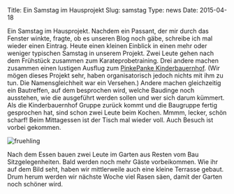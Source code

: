 Title: Ein Samstag im Hausprojekt
Slug: samstag
Type: news
Date: 2015-04-18

<p>Ein Samstag im Hausprojekt. Nachdem ein Passant, der mir durch das Fenster winkte, fragte, ob es unseren Blog noch gäbe, schreibe ich mal wieder einen Eintrag. Heute einen kleinen Einblick in einen mehr oder weniger typischen Samstag in unserem Projekt. Zwei Leute gehen nach dem Frühstück zusammen zum Karateprobetraining. Drei andere machen zusammen einen lustigen Ausflug zum <a href="http://www.kinderbauernhof-pinke-panke.de/" target="_blank">PinkePanke Kinderbauernhof</a>. (Wir mögen dieses Projekt sehr, haben organisatorisch jedoch nichts mit ihm zu tun. Die Namensgleichheit war ein Versehen.) Andere machen gleichzeitig ein Bautreffen, auf dem besprochen wird, welche Baudinge noch ausstehen, wie die ausgeführt werden sollen und wer sich darum kümmert. Als die Kinderbauernhof Gruppe zurück kommt und die Baugruppe fertig gesprochen hat, sind schon zwei Leute beim Kochen. Mmmm, lecker, schön scharf! Beim Mittagessen ist der Tisch mal wieder voll. Auch Besuch ist vorbei gekommen.</p>
<img src="/images/15_april.png" alt="fruehling"/>
<p>
Nach dem Essen bauen zwei Leute im Garten aus Resten vom Bau Sitzgelegenheiten. Bald werden noch mehr Gäste vorbeikommen. Wie ihr auf dem Bild seht, haben wir mittlerweile auch eine kleine Terrasse gebaut. Drum herum werden wir nächste Woche viel Rasen säen, damit der Garten noch schöner wird.
</p>
